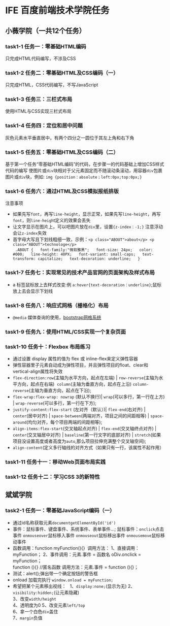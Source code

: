 # IFE 百度前端技术学院任务
## 小薇学院（一共12个任务）
### task1-1  任务一：零基础HTML编码
只完成HTML代码编写，不涉及CSS
### task1-2  任务二：零基础HTML及CSS编码（一）
只完成HTML，CSS代码编写，不写JavaScript
### task1-3  任务三：三栏式布局
使用HTML与CSS实现三栏式布局
### task1-4  任务四：定位和居中问题
灰色元素水平垂直居中，有两个四分之一圆位于其左上角和右下角
### task1-5  任务五：零基础HTML及CSS编码（二）
基于第一个任务“零基础HTML编码”的代码，在步骤一的代码基础上增加CSS样式代码的编写
使图片或`div`块相对于父元素固定而不随滚动条滚动，用容器`div`包裹图片或`div`块，例如:
`img {position：absolute；left:0px;top:0px;}`
### task1-6  任务六：通过HTML及CSS模拟报纸排版
注意事项
* 如果先写`font`，再写`line-height`，显示正常，如果先写`line-height`，再写`font`，则`line-heigh`t定义的效果会丢失
* 让文字显示在图片上，可以吧图片放在`div`里，设置`{z-index：-1;}` 注意浮动会让`z-index`失效
* 首字母大写且下划线粗细一致，示例：`<p class="ABOUT">about</p> <p class="ABOUT">technologe</p>`  
` .ABOUT {  
font-family:"微软雅黑";  
font-size: 24px;  
color: #000;  
line-height: 40PX;  
font-variant: small-caps;  
text-transform: capitalize;  
text-decoration: underline;  
}`
### task1-7  任务七：实现常见的技术产品官网的页面架构及样式布局
* a 标签鼠标放上去样式改变:例 `a:hover{text-decoration：underline}`;鼠标放上去会显示下划线
### task1-8  任务八：响应式网格（栅格化）布局
* `@media` 媒体查询的使用，[bootstrap网格系统](http://www.w3cschool.cn/bootstrap/bootstrap-v2-grid-system.html)
### task1-9  任务九：使用HTML/CSS实现一个复杂页面
### task1-10 任务十：Flexbox 布局练习
* 通过设置 display 属性的值为 flex 或 inline-flex来定义弹性容器
* 弹性容器里子元素自动成为弹性项目，并且弹性项目的float、clear和vertical-align属性将失效
* `flex-direction:row`(主轴为水平方向，起点在左端) | `row-reverse`(主轴为水平方向，起点在右端)  `column`(主轴为垂直方向，起点在上沿) `column-reverse`(主轴为垂直方向，起点在下沿);
* `flex-wrap:flex-wrap: nowrap` (默认不换行)| `wrap`(可以多行，第一行在上方) | `wrap-reverse`(可以多行，第一行在下方);
* `justify-content:flex-start` (左对齐（默认）)| `flex-end`(右对齐) | `center`(居中对齐) | `space-between`(两端对齐，项目之间的间距相等) | `space-around`(均匀对齐，每个项目两端的间距相等);
* `align-items:flex-start`(交叉轴起点对齐) | `flex-end`(交叉轴终点对齐) | `center`(交叉轴居中对齐) | `baseline`(第一行文字的底部对齐) | `stretch`(如果项目没设置高度或者高度为`auto`,那么项目拉伸充满整个交叉轴空间);
* `align-content`(定义多行轴线的对齐方式（如果只有一行，该属性不起作用）
### task1-11 任务十一：移动Web页面布局实践
### task1-12 任务十二：学习CSS 3的新特性

## 斌斌学院
### task2-1  任务一：零基础JavaScript编码（一）
* 通过id名称获取元素`documentgetElementById('id')`
* 事件：鼠标事件、键盘事件、系统事件、表单事件...;
鼠标事件：`onclick`点击事件 `onmouseover`鼠标移入事件 `onmouseout`鼠标移出事件 `onmousemove`鼠标移动事件  
* 函数调用：function myFunction(){}  调用方法：
1、直接调用：myFunction； 2、事件调用：元素.事件 = 函数名 oDiv.onclick = myFunction；  
function (){} //匿名函数 调用方法：元素.事件 = function (){}；
* 测试：alert();弹出带一个确定按钮的警告框  
* onload 加载完执行 `window.onload = myFunction;`
* 希望把某个元素移出视线：  
1、`display:none;`(显示为无) 
2、`visibility:hidden;`(让元素隐藏)  
3、改变`width/height`  
4、透明度为0 
5、改变元素`left/top`  
6、拿一个白色`div`盖住  
7、`margin`负值
